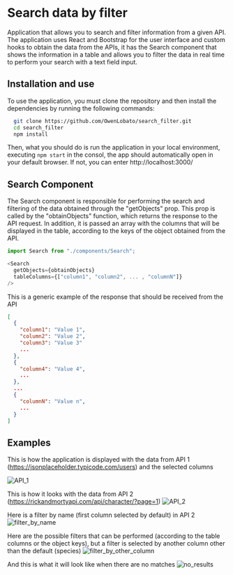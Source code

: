 
# Search data by filter
Application that allows you to search and filter information from a given API.
The application uses React and Bootstrap for the user interface and custom hooks to obtain the data from the APIs, it has the Search component that shows the information in a table and allows you to filter the data in real time to perform your search with a text field input.

## Installation and use

To use the application, you must clone the repository and then install the dependencies by running the following commands:

```bash
  git clone https://github.com/OwenLobato/search_filter.git
  cd search_filter
  npm install
```

Then, what you should do is run the application in your local environment, executing
``` npm start ```
in the consol, the app should automatically open in your default browser. If not, you can enter http://localhost:3000/ 

## Search Component
The Search component is responsible for performing the search and filtering of the data obtained through the "getObjects" prop. This prop is called by the "obtainObjects" function, which returns the response to the API request. In addition, it is passed an array with the columns that will be displayed in the table, according to the keys of the object obtained from the API.

```javascript
import Search from "./components/Search";

<Search
  getObjects={obtainObjects}
  tableColumns={["column1", "column2", ... , "columnN"]}
/>
```

This is a generic example of the response that should be received from the API
```json
[
  {
    "column1": "Value 1",
    "column2": "Value 2",
    "column3": "Value 3"
    ...
  },
  {
    "column4": "Value 4",
    ...
  },
  ...
  {
    "columnN": "Value n",
    ...
  }
]
```


## Examples

This is how the application is displayed with the data from API 1 (https://jsonplaceholder.typicode.com/users) and the selected columns

![API_1](src/assets/search_filter_api_1.png)

This is how it looks with the data from API 2 (https://rickandmortyapi.com/api/character/?page=1)
![API_2](src/assets/search_filter_api_2.png)

Here is a filter by name (first column selected by default) in API 2
![filter_by_name](src/assets/filter_by_name.png)

Here are the possible filters that can be performed (according to the table columns or the object keys), but a filter is selected by another column other than the default (species)
![filter_by_other_column](src/assets/filter_by_other_column.png)

And this is what it will look like when there are no matches
![no_results](src/assets/no_results.png)

